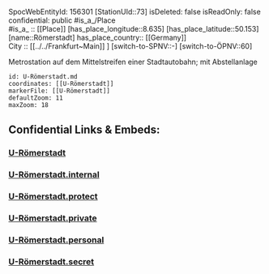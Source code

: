 ﻿---
location: [50.153,8.635] 
type: Station 
mapzoom: [8,18] 
mapmarker: subway 
tags:
- geo/station/subway
---
SpocWebEntityId: 156301
[StationUId::73] 
isDeleted: false
isReadOnly: false
confidential: public
#is_a_/Place  
#is_a_ :: [[Place]] 
[has_place_longitude::8.635] 
[has_place_latitude::50.153] 
[name::Römerstadt] 
has_place_country:: [[Germany]]  
City :: [[../../Frankfurt~Main]] ] 
[switch-to-SPNV::-] 
[switch-to-ÖPNV::60] 

Metrostation auf dem Mittelstreifen einer Stadtautobahn; mit Abstellanlage

```leaflet
id: U-Römerstadt.md
coordinates: [[U-Römerstadt]] 
markerFile: [[U-Römerstadt]] 
defaultZoom: 11 
maxZoom: 18
```


## Confidential Links & Embeds: 

### [U-Römerstadt](/_public/Earth/Continent/Europe/Europe~Central/Germany/Germany~West/Hessen/counties~Hessen/Frankfurt~Main/Stations-FFM~U/U-Römerstadt.md) 

### [U-Römerstadt.internal](/_internal/Earth/Continent/Europe/Europe~Central/Germany/Germany~West/Hessen/counties~Hessen/Frankfurt~Main/Stations-FFM~U/U-Römerstadt.internal.md) 

### [U-Römerstadt.protect](/_protect/Earth/Continent/Europe/Europe~Central/Germany/Germany~West/Hessen/counties~Hessen/Frankfurt~Main/Stations-FFM~U/U-Römerstadt.protect.md) 

### [U-Römerstadt.private](/_private/Earth/Continent/Europe/Europe~Central/Germany/Germany~West/Hessen/counties~Hessen/Frankfurt~Main/Stations-FFM~U/U-Römerstadt.private.md) 

### [U-Römerstadt.personal](/_personal/Earth/Continent/Europe/Europe~Central/Germany/Germany~West/Hessen/counties~Hessen/Frankfurt~Main/Stations-FFM~U/U-Römerstadt.personal.md) 

### [U-Römerstadt.secret](/_secret/Earth/Continent/Europe/Europe~Central/Germany/Germany~West/Hessen/counties~Hessen/Frankfurt~Main/Stations-FFM~U/U-Römerstadt.secret.md) 
